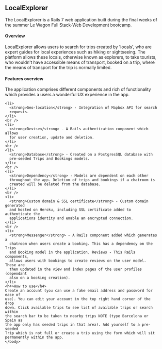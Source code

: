 <h2>LocalExplorer</h2>
<body>
    The LocalExplorer is a Rails 7 web application built during the final weeks
    of the summer Le Wagon Full Stack-Web Development bootcamp.
    <br />
    <h4>Overview</h4>
    LocalExplorer allows users to search for trips created by 'locals', who are
    expert guides for local experiences such as hiking or sightseeing. The
    platform allows these locals, otherwise known as explorers, to take
    tourists, who wouldn't have accessible means of transport, booked on a trip,
    where the means of transport for the trip is normally limited.
    <br />
    <h4>Features overview</h4>
    <p>
      The application comprises different components and rich of functionality
      which provides a users a wonderful UX experience in the app.
    </p>

    <li>
      <strong>Geo-location</strong> - Integration of Mapbox API for search
      requests.
    </li>
    <br />
    <li>
      <strong>Devise</strong> - A Rails authentication component which allows
      for user creation, update and deletion.
    </li>
    <br />
    <li>
      <strong>Database</strong> - Created on a PostgresSQL database with
      pre-seeded Trips and Bookings models.
    </li>
    <br />
    <li>
      <strong>Dependency</strong> - Models are dependent on each other
      throughout the app. Deletion of trips and bookings if a chatroom is
      created will be deleted from the database.
    </li>
    <br />
    <li>
      <strong>Custom domain & SSL certificate</strong> - Custom domain generated
      and hosted on Heroku, including SSL certificate added to authenticate the
      applications identity and enable an encrypted connection.
    </li>
    <br />
    <li>
      <strong>Messenger</strong> - A Rails component added which generates a
      chatroom when users create a booking. This has a dependency on the Trips
      and Booking model in the application. Reviews - This Rails components,
      allows users with bookings to create reviews on the user model. These are
      then updated in the view and index pages of the user profiles (dependant
      also on a booking creation).
    </li>
    <h4>How to use</h4>
    Create an account (you can use a fake email address and password for ease of
    use). You can edit your account in the top right hand corner of the drop
    down. Click available trips to see list of available trips or search within
    the search bar to be taken to nearby trips NOTE (type Barcelona or Spain as
    the app only has seeded trips in that area). Add yourself to a pre-seeded
    Trip which is not full or create a trip using the form which will sit
    permanently within the app.
    </body>
